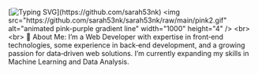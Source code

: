 [![Typing SVG](https://readme-typing-svg.demolab.com?font=Fira+Code&duration=2000&pause=500&color=e310a4&center=true&vCenter=true&width=600&lines=Hi%2C+I'm+Sara!;Welcome+to+my+GitHub+page.)](https://github.com/sarah53nk)
<img src="https://github.com/sarah53nk/sarah53nk/raw/main/pink2.gif" alt="animated pink-purple gradient line"  width="1000" height="4" />
<br><br>
📌 About Me:
I’m a Web Developer with expertise in front‑end technologies, some experience in back‑end development, and a growing passion for data‑driven web solutions. I’m currently expanding my skills in Machine Learning and Data Analysis.







<!--
**sarah53nk/sarah53nk** is a ✨ _special_ ✨ repository because its `README.md` (this file) appears on your GitHub profile.

Here are some ideas to get you started:

- 🔭 I’m currently working on ...
- 🌱 I’m currently learning ...
- 👯 I’m looking to collaborate on ...
- 🤔 I’m looking for help with ...
- 💬 Ask me about ...
- 📫 How to reach me: ...
- 😄 Pronouns: ...
- ⚡ Fun fact: ...
-->
